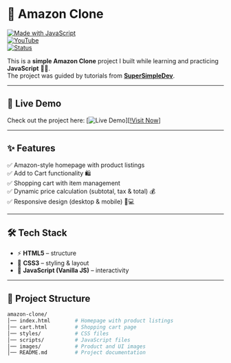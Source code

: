 # 🛒 Amazon Clone  

[![Made with JavaScript](https://img.shields.io/badge/Made%20with-JavaScript-yellow?logo=javascript)](https://developer.mozilla.org/en-US/docs/Web/JavaScript)  
[![YouTube](https://img.shields.io/badge/Learning_from-SuperSimpleDev-red?logo=youtube)](https://www.youtube.com/@SuperSimpleDev)  
[![Status](https://img.shields.io/badge/Status-Learning%20Project-blue)]()  

This is a **simple Amazon Clone** project I built while learning and practicing **JavaScript** 🧑‍💻.  
The project was guided by tutorials from **[SuperSimpleDev](https://www.youtube.com/@SuperSimpleDev)**.  

---

## 🚀 Live Demo  
Check out the project here: [![Live Demo](https://img.shields.io/badge/Live%20Demo-Visit%20Now-green?style=for-the-badge)][[!Visit Now](https://kochar-eshan.github.io/Amazon-clone-project/home.html)]

---

## ✨ Features  
✅ Amazon-style homepage with product listings  
✅ Add to Cart functionality 🛍️  
✅ Shopping cart with item management  
✅ Dynamic price calculation (subtotal, tax & total) 💰  
✅ Responsive design (desktop & mobile) 📱💻  

---

## 🛠️ Tech Stack  
- ⚡ **HTML5** – structure  
- 🎨 **CSS3** – styling & layout  
- 🔮 **JavaScript (Vanilla JS)** – interactivity  

---

## 📂 Project Structure  
```bash
amazon-clone/
│── index.html        # Homepage with product listings
│── cart.html         # Shopping cart page
│── styles/           # CSS files
│── scripts/          # JavaScript files
│── images/           # Product and UI images
│── README.md         # Project documentation
